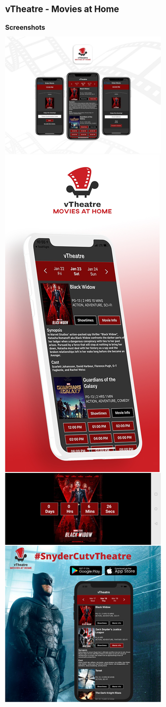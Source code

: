 # vTheatre - Movies at Home

## Screenshots
![Featured](./assets/promotional.jpeg)
![Select Showtime](./assets/select-showtime.jpg)
![Inside the Theatre](./assets/theatre-countdown.jpeg)
![Promotional](./assets/SnyderCutvTheatre.png)